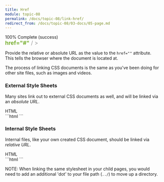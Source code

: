 ```yaml
---
title: Href
module: topic-08
permalink: /docs/topic-08/link-href/
redirect_from: /docs/topic-08/03-docs/05-page.md
---
```


<div class="divider-heading"></div>

<div class="panel panel-success">
  <div class="progress" style="margin-bottom: 0; border-bottom-left-radius: 0; border-bottom-right-radius: 0;">
    <div class="progress-bar progress-bar-success progress-bar-striped" role="progressbar" aria-valuenow="100" aria-valuemin="0" aria-valuemax="100" style="width: 100%">
      <span class="sr-only">100% Complete (success)</span>
    </div>
  </div>
  <div class="panel-body">
    <p style="font-size: large; margin: 0;"><span style="color: #999"><link rel="stylesheet" type="text/css"</span> <span style="color: #79AF33; font-weight: bold;">href="#"</span> <span style="color: #999">/ ></span></p>
  </div>
</div>

Provide the relative or absolute URL as the value to the `href=""` attribute. This tells the browser where the document is located at.

The process of linking CSS documents is the same as you've been doing for other site files, such as images and videos.


### External Style Sheets
Many sites link out to external CSS documents as well, and will be linked via an _absolute URL_.

<div id="code-heading">HTML</div>
```html
<head>
  <title>Tuna the Cat</title>
  <link rel="stylesheet" type="text/css" href="https://codepen.io/rachelnabors/pen/bpAJH.css">
</head>
```


### Internal Style Sheets
Internal files, like your own created CSS document, should be linked via _relative URL_.

<div id="code-heading">HTML</div>
```html
<head>
  <title>Tuna the Cat</title>
  <link rel="stylesheet" type="text/css" href="./css/style.css">
</head>
```

<span class="label label-info">NOTE:</span> When linking the same stylesheet in your child pages, you would need to add an additional 'dot' to your file path (`../`) to move up a directory.
